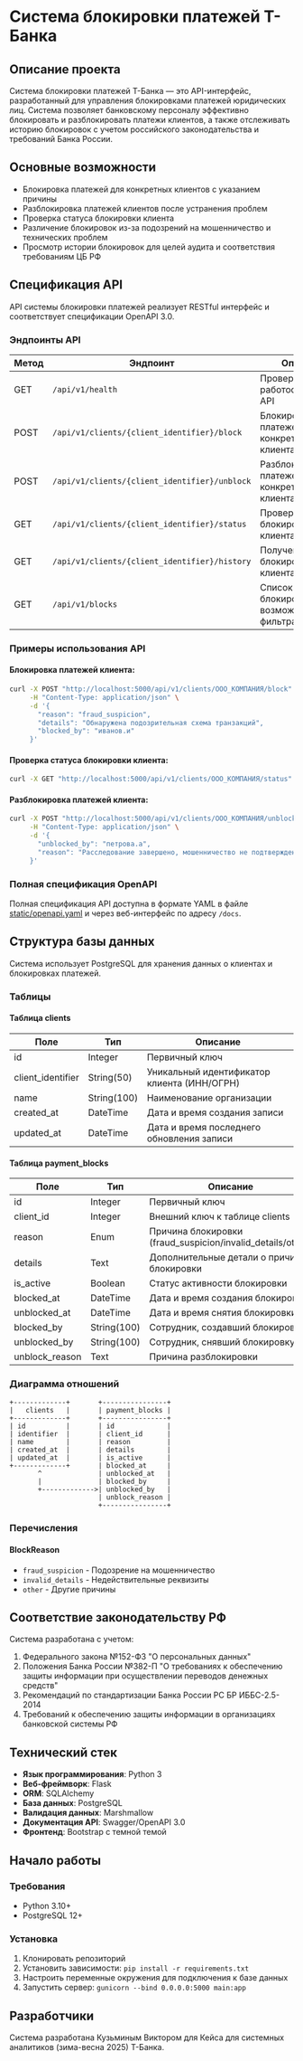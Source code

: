 # Система блокировки платежей Т-Банка

## Описание проекта

Система блокировки платежей Т-Банка — это API-интерфейс, разработанный для управления блокировками платежей юридических лиц. Система позволяет банковскому персоналу эффективно блокировать и разблокировать платежи клиентов, а также отслеживать историю блокировок с учетом российского законодательства и требований Банка России.

## Основные возможности

- Блокировка платежей для конкретных клиентов с указанием причины
- Разблокировка платежей клиентов после устранения проблем
- Проверка статуса блокировки клиента
- Различение блокировок из-за подозрений на мошенничество и технических проблем
- Просмотр истории блокировок для целей аудита и соответствия требованиям ЦБ РФ

## Спецификация API

API системы блокировки платежей реализует RESTful интерфейс и соответствует спецификации OpenAPI 3.0.

### Эндпоинты API

| Метод | Эндпоинт                                 | Описание                                                      |
|-------|------------------------------------------|---------------------------------------------------------------|
| GET   | `/api/v1/health`                         | Проверка работоспособности API                                |
| POST  | `/api/v1/clients/{client_identifier}/block` | Блокировка платежей для конкретного клиента                |
| POST  | `/api/v1/clients/{client_identifier}/unblock` | Разблокировка платежей для конкретного клиента          |
| GET   | `/api/v1/clients/{client_identifier}/status` | Проверка статуса блокировки клиента                      |
| GET   | `/api/v1/clients/{client_identifier}/history` | Получение истории блокировок для клиента                |
| GET   | `/api/v1/blocks`                         | Список всех блокировок с возможностью фильтрации              |

### Примеры использования API

#### Блокировка платежей клиента:

```bash
curl -X POST "http://localhost:5000/api/v1/clients/ООО_КОМПАНИЯ/block" \
     -H "Content-Type: application/json" \
     -d '{
       "reason": "fraud_suspicion",
       "details": "Обнаружена подозрительная схема транзакций",
       "blocked_by": "иванов.и"
     }'
```

#### Проверка статуса блокировки клиента:

```bash
curl -X GET "http://localhost:5000/api/v1/clients/ООО_КОМПАНИЯ/status"
```

#### Разблокировка платежей клиента:

```bash
curl -X POST "http://localhost:5000/api/v1/clients/ООО_КОМПАНИЯ/unblock" \
     -H "Content-Type: application/json" \
     -d '{
       "unblocked_by": "петрова.а",
       "reason": "Расследование завершено, мошенничество не подтверждено"
     }'
```

### Полная спецификация OpenAPI

Полная спецификация API доступна в формате YAML в файле [static/openapi.yaml](static/openapi.yaml) и через веб-интерфейс по адресу `/docs`.

## Структура базы данных

Система использует PostgreSQL для хранения данных о клиентах и блокировках платежей.

### Таблицы

#### Таблица clients

| Поле             | Тип         | Описание                                               |
|------------------|-------------|--------------------------------------------------------|
| id               | Integer     | Первичный ключ                                         |
| client_identifier| String(50)  | Уникальный идентификатор клиента (ИНН/ОГРН)            |
| name             | String(100) | Наименование организации                               |
| created_at       | DateTime    | Дата и время создания записи                           |
| updated_at       | DateTime    | Дата и время последнего обновления записи              |

#### Таблица payment_blocks

| Поле             | Тип         | Описание                                               |
|------------------|-------------|--------------------------------------------------------|
| id               | Integer     | Первичный ключ                                         |
| client_id        | Integer     | Внешний ключ к таблице clients                         |
| reason           | Enum        | Причина блокировки (fraud_suspicion/invalid_details/other) |
| details          | Text        | Дополнительные детали о причине блокировки             |
| is_active        | Boolean     | Статус активности блокировки                           |
| blocked_at       | DateTime    | Дата и время создания блокировки                       |
| unblocked_at     | DateTime    | Дата и время снятия блокировки                         |
| blocked_by       | String(100) | Сотрудник, создавший блокировку                        |
| unblocked_by     | String(100) | Сотрудник, снявший блокировку                          |
| unblock_reason   | Text        | Причина разблокировки                                  |

### Диаграмма отношений

```
+-------------+       +----------------+
|   clients   |       | payment_blocks |
+-------------+       +----------------+
| id          |       | id             |
| identifier  |       | client_id      |
| name        |       | reason         |
| created_at  |       | details        |
| updated_at  |       | is_active      |
+-------------+       | blocked_at     |
       ^              | unblocked_at   |
       |              | blocked_by     |
       +------------->| unblocked_by   |
                      | unblock_reason |
                      +----------------+
```

### Перечисления

#### BlockReason

- `fraud_suspicion` - Подозрение на мошенничество
- `invalid_details` - Недействительные реквизиты
- `other` - Другие причины

## Соответствие законодательству РФ

Система разработана с учетом:

1. Федерального закона №152-ФЗ "О персональных данных"
2. Положения Банка России №382-П "О требованиях к обеспечению защиты информации при осуществлении переводов денежных средств"
3. Рекомендаций по стандартизации Банка России РС БР ИББС-2.5-2014
4. Требований к обеспечению защиты информации в организациях банковской системы РФ

## Технический стек

- **Язык программирования**: Python 3
- **Веб-фреймворк**: Flask
- **ORM**: SQLAlchemy
- **База данных**: PostgreSQL
- **Валидация данных**: Marshmallow
- **Документация API**: Swagger/OpenAPI 3.0
- **Фронтенд**: Bootstrap с темной темой

## Начало работы

### Требования

- Python 3.10+
- PostgreSQL 12+

### Установка

1. Клонировать репозиторий
2. Установить зависимости: `pip install -r requirements.txt`
3. Настроить переменные окружения для подключения к базе данных
4. Запустить сервер: `gunicorn --bind 0.0.0.0:5000 main:app`

## Разработчики

Система разработана Кузьминым Виктором для Кейса для системных аналитиков (зима-весна 2025) Т-Банка.
